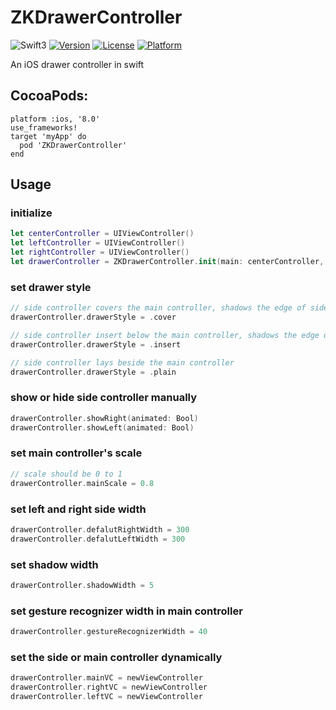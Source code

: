 # ZKDrawerController
![Swift3](https://img.shields.io/badge/Swift-3.0-orange.svg?style=flat")
[![Version](https://img.shields.io/cocoapods/v/ZKDrawerController.svg?style=flat)](http://cocoapods.org/pods/ZKDrawerController)
[![License](https://img.shields.io/cocoapods/l/ZKDrawerController.svg?style=flat)](http://cocoapods.org/pods/ZKDrawerController)
[![Platform](https://img.shields.io/cocoapods/p/ZKDrawerController.svg?style=flat)](http://cocoapods.org/pods/ZKDrawerController)  

An iOS drawer controller in swift

## CocoaPods:
```
platform :ios, '8.0'
use_frameworks!
target 'myApp' do
  pod 'ZKDrawerController'
end
```

## Usage

### initialize
```swift
let centerController = UIViewController()
let leftController = UIViewController()
let rightController = UIViewController()
let drawerController = ZKDrawerController.init(main: centerController, right: rightController, left: leftController)
```
### set drawer style
```swift
// side controller covers the main controller, shadows the edge of side controllers' view
drawerController.drawerStyle = .cover

// side controller insert below the main controller, shadows the edge of main controller's view
drawerController.drawerStyle = .insert

// side controller lays beside the main controller
drawerController.drawerStyle = .plain
```

### show or hide side controller manually
```swift
drawerController.showRight(animated: Bool)
drawerController.showLeft(animated: Bool)
```

### set main controller's scale
```swift
// scale should be 0 to 1
drawerController.mainScale = 0.8
```
### set left and right side width
```swift
drawerController.defalutRightWidth = 300
drawerController.defalutLeftWidth = 300

```
### set shadow width
```swift
drawerController.shadowWidth = 5
```

### set gesture recognizer width in main controller
```swift
drawerController.gestureRecognizerWidth = 40
```

### set the side or main controller dynamically
```swift
drawerController.mainVC = newViewController
drawerController.rightVC = newViewController
drawerController.leftVC = newViewController
```
